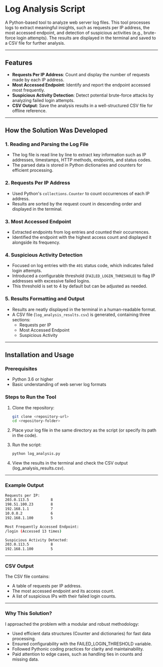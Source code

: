 # Log Analysis Script

A Python-based tool to analyze web server log files. This tool processes logs to extract meaningful insights, such as requests per IP address, the most accessed endpoint, and detection of suspicious activities (e.g., brute-force login attempts). The results are displayed in the terminal and saved to a CSV file for further analysis.

---

## Features

- **Requests Per IP Address**: Count and display the number of requests made by each IP address.
- **Most Accessed Endpoint**: Identify and report the endpoint accessed most frequently.
- **Suspicious Activity Detection**: Detect potential brute-force attacks by analyzing failed login attempts.
- **CSV Output**: Save the analysis results in a well-structured CSV file for offline reference.

---

## How the Solution Was Developed

### 1. **Reading and Parsing the Log File**
   - The log file is read line by line to extract key information such as IP addresses, timestamps, HTTP methods, endpoints, and status codes.
   - The parsed data is stored in Python dictionaries and counters for efficient processing.

### 2. **Requests Per IP Address**
   - Used Python's `collections.Counter` to count occurrences of each IP address.
   - Results are sorted by the request count in descending order and displayed in the terminal.

### 3. **Most Accessed Endpoint**
   - Extracted endpoints from log entries and counted their occurrences.
   - Identified the endpoint with the highest access count and displayed it alongside its frequency.

### 4. **Suspicious Activity Detection**
   - Focused on log entries with the `401` status code, which indicates failed login attempts.
   - Introduced a configurable threshold (`FAILED_LOGIN_THRESHOLD`) to flag IP addresses with excessive failed logins.
   - This threshold is set to 4 by default but can be adjusted as needed.

### 5. **Results Formatting and Output**
   - Results are neatly displayed in the terminal in a human-readable format.
   - A CSV file (`log_analysis_results.csv`) is generated, containing three sections: 
      - Requests per IP
      - Most Accessed Endpoint
      - Suspicious Activity

---

## Installation and Usage

### Prerequisites
- Python 3.6 or higher
- Basic understanding of web server log formats

### Steps to Run the Tool
1. Clone the repository:
   ```bash
   git clone <repository-url>
   cd <repository-folder>
   
2. Place your log file in the same directory as the script (or specify its path in the code).

3. Run the script:
    ```bash
    python log_analysis.py
   ```
4. View the results in the terminal and check the CSV output (log_analysis_results.csv).

---

### Example Output
```bash
Requests per IP:
203.0.113.5          8
198.51.100.23        8
192.168.1.1          7
10.0.0.2             6
192.168.1.100        5

Most Frequently Accessed Endpoint:
/login (Accessed 13 times)

Suspicious Activity Detected:
203.0.113.5          8
192.168.1.100        5
```

---

### CSV Output
The CSV file contains:

- A table of requests per IP address.
- The most accessed endpoint and its access count.
- A list of suspicious IPs with their failed login counts.

---

### Why This Solution?
I approached the problem with a modular and robust methodology:

- Used efficient data structures (Counter and dictionaries) for fast data processing.
- Ensured configurability with the FAILED_LOGIN_THRESHOLD variable.
- Followed Pythonic coding practices for clarity and maintainability.
- Paid attention to edge cases, such as handling ties in counts and missing data.
